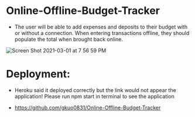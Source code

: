 # Online-Offline-Budget-Tracker

- The user will be able to add expenses and deposits to their budget with or without a connection. When entering transactions offline, they should populate the total when brought back online.

![Screen Shot 2021-03-01 at 7 56 59 PM](https://user-images.githubusercontent.com/68671968/109589936-5a2eda80-7ac8-11eb-922b-2947b5121b04.png)

# Deployment:

- Heroku said it deployed correctly but the link would not appear the application! Please run npm start in terminal to see the application

- https://github.com/gkuo0831/Online-Offline-Budget-Tracker
